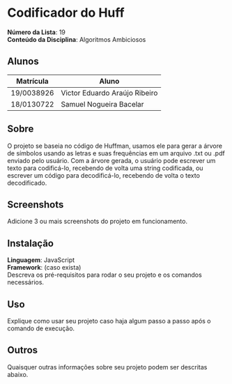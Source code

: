 # Codificador do Huff

**Número da Lista**: 19<br>
**Conteúdo da Disciplina**: Algoritmos Ambiciosos<br>

## Alunos
|Matrícula | Aluno |
| -- | -- |
| 19/0038926  |  Victor Eduardo Araújo Ribeiro |
| 18/0130722  |  Samuel Nogueira Bacelar |

## Sobre 
O projeto se baseia no código de Huffman, usamos ele para gerar a árvore de símbolos usando as letras e suas frequências em um arquivo .txt ou .pdf enviado pelo usuário. Com a árvore gerada, o usuário pode escrever um texto para codificá-lo, recebendo de volta uma string codificada, ou escrever um código para decodificá-lo, recebendo de volta o texto decodificado.

## Screenshots
Adicione 3 ou mais screenshots do projeto em funcionamento.

## Instalação 
**Linguagem**: JavaScript<br>
**Framework**: (caso exista)<br>
Descreva os pré-requisitos para rodar o seu projeto e os comandos necessários.

## Uso 
Explique como usar seu projeto caso haja algum passo a passo após o comando de execução.

## Outros 
Quaisquer outras informações sobre seu projeto podem ser descritas abaixo.
